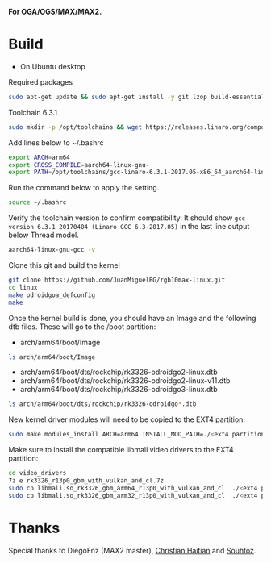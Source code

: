 **For OGA/OGS/MAX/MAX2.**

Build
=====
- On Ubuntu desktop

Required packages
```bash
sudo apt-get update && sudo apt-get install -y git lzop build-essential gcc bc libncurses5-dev libc6-i386 lib32stdc++6 zlib1g:i386 p7zip-full p7zip-rar libssl-dev python-is-python3

```
Toolchain 6.3.1
```bash
sudo mkdir -p /opt/toolchains && wget https://releases.linaro.org/components/toolchain/binaries/6.3-2017.05/aarch64-linux-gnu/gcc-linaro-6.3.1-2017.05-x86_64_aarch64-linux-gnu.tar.xz && sudo tar Jxvf gcc-linaro-6.3.1-2017.05-x86_64_aarch64-linux-gnu.tar.xz -C /opt/toolchains/
```
Add lines below to ~/.bashrc
```bash
export ARCH=arm64
export CROSS_COMPILE=aarch64-linux-gnu-
export PATH=/opt/toolchains/gcc-linaro-6.3.1-2017.05-x86_64_aarch64-linux-gnu/bin/:$PATH
```
Run the command below to apply the setting.
```bash
source ~/.bashrc
```

Verify the toolchain version to confirm compatibility.  It should show `gcc version 6.3.1 20170404 (Linaro GCC 6.3-2017.05)` in the last line output below Thread model.
```bash
aarch64-linux-gnu-gcc -v
```

Clone this git and build the kernel
```bash
git clone https://github.com/JuanMiguelBG/rgb10max-linux.git
cd linux
make odroidgoa_defconfig
make
```

Once the kernel build is done, you should have an Image and the following dtb files.  These will go to the /boot partition:

- arch/arm64/boot/Image 
```bash
ls arch/arm64/boot/Image
```

- arch/arm64/boot/dts/rockchip/rk3326-odroidgo2-linux.dtb
- arch/arm64/boot/dts/rockchip/rk3326-odroidgo2-linux-v11.dtb
- arch/arm64/boot/dts/rockchip/rk3326-odroidgo3-linux.dtb
```bash
ls arch/arm64/boot/dts/rockchip/rk3326-odroidgo*.dtb
```


New kernel driver modules will need to be copied to the EXT4 partition:
```bash
sudo make modules_install ARCH=arm64 INSTALL_MOD_PATH=./<ext4 partition location> && sync
```

Make sure to install the compatible libmali video drivers to the EXT4 partition:
```bash
cd video_drivers
7z e rk3326_r13p0_gbm_with_vulkan_and_cl.7z
sudo cp libmali.so_rk3326_gbm_arm64_r13p0_with_vulkan_and_cl  ./<ext4 partition location>/usr/local/lib/aarch64-linux-gnu/libmali-bifrost-g31-rxp0-gbm.so
sudo cp libmali.so_rk3326_gbm_arm32_r13p0_with_vulkan_and_cl  ./<ext4 partition location>/usr/local/lib/arm-linux-gnueabihf/libmali-bifrost-g31-rxp0-gbm.so
```


Thanks
======

Special thanks to DiegoFnz (MAX2 master), [Christian Haitian](https://github.com/christianhaitian/linux) and [Souhtoz](https://github.com/southoz/linux/tree/odroidgoA-4.4.y).

